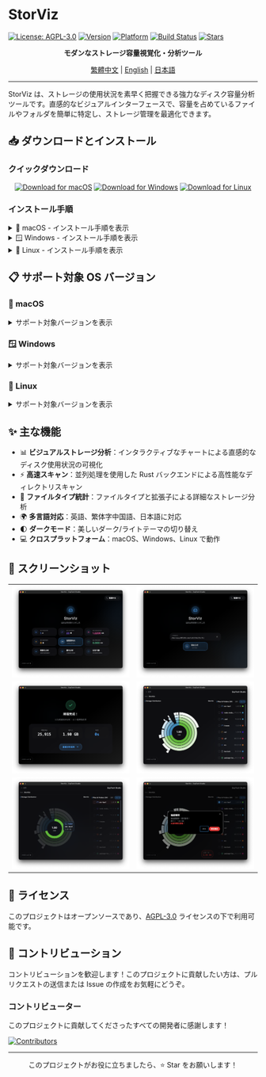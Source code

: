 # StorViz

[![License: AGPL-3.0](https://img.shields.io/badge/License-AGPL--3.0-blue.svg)](https://opensource.org/licenses/AGPL-3.0)
[![Version](https://img.shields.io/badge/version-1.0.0--rc.3-green.svg)](https://github.com/ExpTechTW/StorViz/releases)
[![Platform](https://img.shields.io/badge/platform-macOS%20%7C%20Windows%20%7C%20Linux-lightgrey.svg)](https://github.com/ExpTechTW/StorViz/releases)
[![Build Status](https://github.com/ExpTechTW/StorViz/workflows/CI%20Build%20Check/badge.svg)](https://github.com/ExpTechTW/StorViz/actions)
[![Stars](https://img.shields.io/github/stars/ExpTechTW/StorViz?style=social)](https://github.com/ExpTechTW/StorViz)

<p align="center">
  <strong>モダンなストレージ容量視覚化・分析ツール</strong>
</p>

<p align="center">
  <a href="README.md">繁體中文</a> | <a href="README.en.md">English</a> | <a href="README.ja.md">日本語</a>
</p>

---

StorViz は、ストレージの使用状況を素早く把握できる強力なディスク容量分析ツールです。直感的なビジュアルインターフェースで、容量を占めているファイルやフォルダを簡単に特定し、ストレージ管理を最適化できます。

## 📥 ダウンロードとインストール

### クイックダウンロード

<div align="center">

[![Download for macOS](https://img.shields.io/badge/Download-macOS-black?style=for-the-badge&logo=apple)](https://github.com/ExpTechTW/StorViz/releases/latest/download/StorViz_universal.app.tar.gz)
[![Download for Windows](https://img.shields.io/badge/Download-Windows-blue?style=for-the-badge&logo=windows)](https://github.com/ExpTechTW/StorViz/releases/latest/download/StorViz_1.0.0-rc.3_x64-setup.exe)
[![Download for Linux](https://img.shields.io/badge/Download-Linux-orange?style=for-the-badge&logo=linux)](https://github.com/ExpTechTW/StorViz/releases/latest/download/storviz_1.0.0-rc.3_amd64.AppImage)

</div>

### インストール手順

<details>
<summary>🍎 macOS - インストール手順を表示</summary>

<br>

1. **ファイルダウンロード** - 上のボタンをクリックして `.app.tar.gz` ファイルをダウンロード
2. **展開** - ダウンロードしたファイルをダブルクリック、macOS が自動展開
3. **インストール** - `StorViz.app` を Applications フォルダにドラッグ
4. **起動** - Applications で StorViz アイコンをダブルクリックしてアプリを起動

> **💡 ヒント**
> 「開発元を確認できません」の警告が表示された場合、「システム環境設定」→「セキュリティとプライバシー」で実行を許可してください。

</details>

<details>
<summary>🪟 Windows - インストール手順を表示</summary>

<br>

1. **ファイルダウンロード** - 上のボタンをクリックして `.exe` インストーラーをダウンロード
2. **インストーラー実行** - ダウンロードしたインストーラーをダブルクリック
3. **インストールウィザード** - インストールウィザードの指示に従う
4. **起動** - スタートメニューまたはデスクトップショートカットから StorViz を起動

> **💡 ヒント**
> Windows Defender が警告を表示した場合、「詳細情報」→「実行」を選択してください。

</details>

<details>
<summary>🐧 Linux - インストール手順を表示</summary>

<br>

1. **ファイルダウンロード** - 上のボタンをクリックして `.AppImage` ファイルをダウンロード
2. **権限設定** - ターミナルを開いて以下を実行：
   ```bash
   chmod +x storviz_*.AppImage
   ```
3. **実行** - ダブルクリックで実行、またはターミナルで実行：
   ```bash
   ./storviz_*.AppImage
   ```

> **💡 ヒント**
> AppImage はインストール不要で実行できるポータブルアプリケーションです。

</details>

## 📋 サポート対象 OS バージョン

### 🍎 macOS

<details>
<summary>サポート対象バージョンを表示</summary>

<br>

| OS バージョン           | StorViz バージョン | ステータス |
| ----------------------- | ------------------ | ---------- |
| **10.15 Catalina 以前** | `-`                | ❌         |
| **11 Big Sur**          | `-`                | ❔         |
| **12 Monterey**         | `-`                | ❔         |
| **13 Ventura**          | `-`                | ❔         |
| **14 Sonoma**           | `1.0.0-rc.3`       | ✅         |
| **15 Sequoia**          | `1.0.0-rc.3`       | ✅         |
| **26 Tahoe**            | `1.0.0-rc.3`       | ✅         |

**アーキテクチャ対応**: Intel (x86_64) / Apple Silicon (ARM64)

</details>

### 🪟 Windows

<details>
<summary>サポート対象バージョンを表示</summary>

<br>

| OS バージョン | StorViz バージョン | ステータス |
| ------------- | ------------------ | ---------- |
| **8 以前**    | `-`                | ❌         |
| **8.1**       | `1.0.0-rc.3`       | ⚠️         |
| **10**        | `1.0.0-rc.3`       | ✅         |
| **11**        | `1.0.0-rc.3`       | ✅         |

**アーキテクチャ対応**: x64 (64-bit)
**追加要件**: WebView2 ランタイム（インストーラーが自動的にインストール）

> **⚠️ 注意**
>
> Windows 8.1 には NET4.8 のインストールが必要で、ダークモードが正常に動作しない場合があります。

</details>

### 🐧 Linux

<details>
<summary>サポート対象バージョンを表示</summary>

<br>

**Ubuntu**

| OS バージョン            | StorViz バージョン | ステータス |
| ------------------------ | ------------------ | ---------- |
| **20.04 LTS Focal 以前** | `-`                | ❌         |
| **22.04 LTS Jammy**      | `1.0.0-rc.3`       | ✅         |
| **23.10 Mantic**         | `1.0.0-rc.3`       | ✅         |
| **24.04 LTS Noble**      | `1.0.0-rc.3`       | ✅         |
| **24.10 Oracular**       | `1.0.0-rc.3`       | ✅         |

**Debian**

| OS バージョン        | StorViz バージョン | ステータス |
| -------------------- | ------------------ | ---------- |
| **11 Bullseye 以前** | `-`                | ❌         |
| **12 Bookworm**      | `1.0.0-rc.3`       | ✅         |
| **13 Trixie**        | `1.0.0-rc.3`       | ✅         |

**Fedora**

| OS バージョン | StorViz バージョン | ステータス |
| ------------- | ------------------ | ---------- |
| **35 以前**   | `-`                | ❌         |
| **36**        | `-`                | ❔         |
| **37+**       | `-`                | ❔         |

**RHEL / Rocky Linux / AlmaLinux**

| OS バージョン | StorViz バージョン | ステータス |
| ------------- | ------------------ | ---------- |
| **8 以前**    | `-`                | ❌         |
| **9**         | `-`                | ❔         |

**Arch Linux**

| OS バージョン          | StorViz バージョン | ステータス |
| ---------------------- | ------------------ | ---------- |
| **ローリングリリース** | `-`                | ❌         |

**アーキテクチャ対応**: x64 (64-bit)
**追加要件**: GLib >= 2.70, WebKitGTK 4.1

> **⚠️ 注意**
>
> Linux 版は新しいシステムライブラリが必要です（GLIBC 2.35+）。
> Ubuntu 20.04 と Debian 11 のユーザーは、新しいバージョンへのアップグレードを推奨します。

</details>

## ✨ 主な機能

- 📊 **ビジュアルストレージ分析**：インタラクティブなチャートによる直感的なディスク使用状況の可視化
- ⚡ **高速スキャン**：並列処理を使用した Rust バックエンドによる高性能なディレクトリスキャン
- 📁 **ファイルタイプ統計**：ファイルタイプと拡張子による詳細なストレージ分析
- 🌍 **多言語対応**：英語、繁体字中国語、日本語に対応
- 🌓 **ダークモード**：美しいダーク/ライトテーマの切り替え
- 💻 **クロスプラットフォーム**：macOS、Windows、Linux で動作

## 📸 スクリーンショット

<div align="center">

<table>
  <tr>
    <td width="50%">
      <img src="images/zh/image1.png" alt="メインインターフェース" />
    </td>
    <td width="50%">
      <img src="images/zh/image2.png" alt="ファイルタイプ統計" />
    </td>
  </tr>
  <tr>
    <td width="50%">
      <img src="images/zh/image3.png" alt="ディレクトリ構造" />
    </td>
    <td width="50%">
      <img src="images/zh/image4.png" alt="ダークモード" />
    </td>
  </tr>
  <tr>
    <td width="50%">
      <img src="images/zh/image5.png" alt="多言語サポート" />
    </td>
    <td width="50%">
      <img src="images/zh/image6.png" alt="高度な分析" />
    </td>
  </tr>
</table>

</div>

## 📄 ライセンス

このプロジェクトはオープンソースであり、[AGPL-3.0](LICENSE) ライセンスの下で利用可能です。

## 🤝 コントリビューション

コントリビューションを歓迎します！このプロジェクトに貢献したい方は、プルリクエストの送信または Issue の作成をお気軽にどうぞ。

### コントリビューター

このプロジェクトに貢献してくださったすべての開発者に感謝します！

<a href="https://github.com/exptechtw/StorViz/graphs/contributors">
  <img src="https://contrib.rocks/image?repo=exptechtw/StorViz" alt="Contributors" />
</a>

---

<p align="center">
  このプロジェクトがお役に立ちましたら、⭐️ Star をお願いします！
</p>
